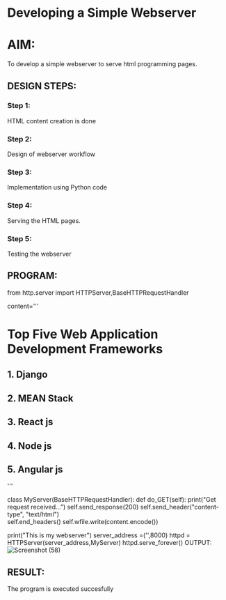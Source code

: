 # Developing a Simple Webserver

# AIM:

To develop a simple webserver to serve html programming pages.

## DESIGN STEPS:

### Step 1:

HTML content creation is done

### Step 2:

Design of webserver workflow

### Step 3:

Implementation using Python code

### Step 4:

Serving the HTML pages.

### Step 5:

Testing the webserver

## PROGRAM:
from http.server import HTTPServer,BaseHTTPRequestHandler

content='''
<!doctype html>
<html>
<head>
<title> My Web Server</title>
</head>
<body>
<h1>Top Five Web Application Development Frameworks</h1>
<h2>1. Django</h2>
<h2>2. MEAN Stack</h2>
<h2>3. React js</h2>
<h2>4. Node js</h2>
<h2>5. Angular js</h2>
</body>

</html>
'''

class MyServer(BaseHTTPRequestHandler):
    def do_GET(self):
        print("Get request received...")
        self.send_response(200) 
        self.send_header("content-type", "text/html")       
        self.end_headers()
        self.wfile.write(content.encode())

print("This is my webserver") 
server_address =('',8000)
httpd = HTTPServer(server_address,MyServer)
httpd.serve_forever()
OUTPUT:
![Screenshot (58)](https://user-images.githubusercontent.com/118790841/226551523-56c73d31-92c0-47dd-8706-f70e1c4fa6a4.png)

## RESULT:
The program is executed succesfully
